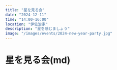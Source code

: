 ```yaml
---
title: "星を見る会"
date: "2024-12-11"
time: "14:00-16:00"
location: "伊佐治家"
description: "星を感じましょう"
image: "/images/events/2024-new-year-party.jpg"
---
```


# 星を見る会(md)